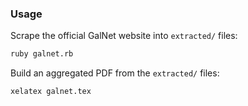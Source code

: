 ### Usage

Scrape the official GalNet website into `extracted/` files:

```sh
ruby galnet.rb
```

Build an aggregated PDF from the `extracted/` files:

```sh
xelatex galnet.tex
```
